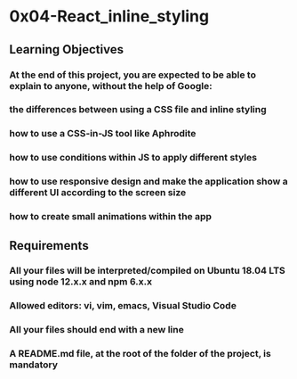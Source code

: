 # 0x04-React_inline_styling
## Learning Objectives
### At the end of this project, you are expected to be able to explain to anyone, without the help of Google:

### the differences between using a CSS file and inline styling
### how to use a CSS-in-JS tool like Aphrodite
### how to use conditions within JS to apply different styles
### how to use responsive design and make the application show a different UI according to the screen size
### how to create small animations within the app
## Requirements
### All your files will be interpreted/compiled on Ubuntu 18.04 LTS using node 12.x.x and npm 6.x.x
### Allowed editors: vi, vim, emacs, Visual Studio Code
### All your files should end with a new line
### A README.md file, at the root of the folder of the project, is mandatory
